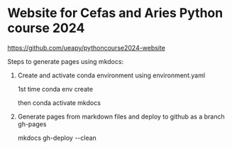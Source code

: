 # Website for Cefas and Aries Python course 2024

https://github.com/ueapy/pythoncourse2024-website


Steps to generate pages using mkdocs:
1. Create and activate conda environment using environment.yaml

    1st time
    conda env create

    then
    conda activate mkdocs

2. Generate pages from markdown files and deploy to github as a branch gh-pages

    mkdocs gh-deploy --clean
